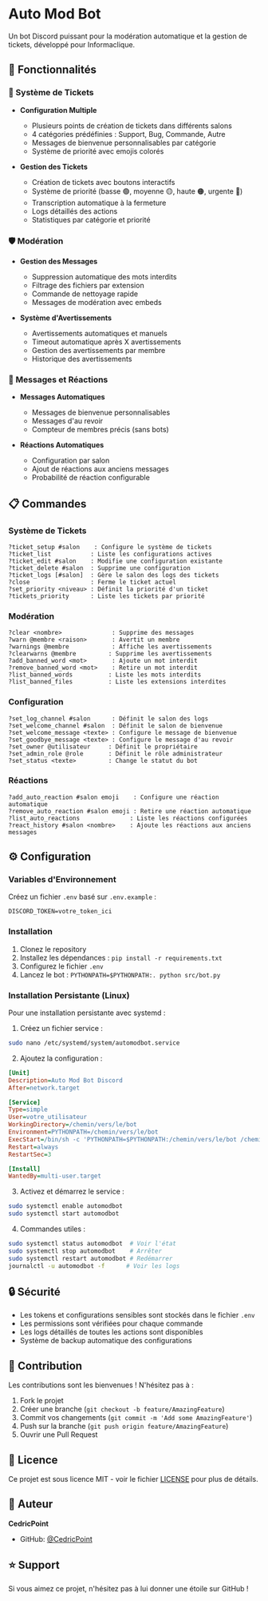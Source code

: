 # Auto Mod Bot

Un bot Discord puissant pour la modération automatique et la gestion de tickets, développé pour Informaclique.

## 🌟 Fonctionnalités

### 🎫 Système de Tickets
- **Configuration Multiple**
  - Plusieurs points de création de tickets dans différents salons
  - 4 catégories prédéfinies : Support, Bug, Commande, Autre
  - Messages de bienvenue personnalisables par catégorie
  - Système de priorité avec emojis colorés

- **Gestion des Tickets**
  - Création de tickets avec boutons interactifs
  - Système de priorité (basse 🟢, moyenne 🟡, haute 🟠, urgente 🔴)
  - Transcription automatique à la fermeture
  - Logs détaillés des actions
  - Statistiques par catégorie et priorité

### 🛡️ Modération
- **Gestion des Messages**
  - Suppression automatique des mots interdits
  - Filtrage des fichiers par extension
  - Commande de nettoyage rapide
  - Messages de modération avec embeds

- **Système d'Avertissements**
  - Avertissements automatiques et manuels
  - Timeout automatique après X avertissements
  - Gestion des avertissements par membre
  - Historique des avertissements

### 💫 Messages et Réactions
- **Messages Automatiques**
  - Messages de bienvenue personnalisables
  - Messages d'au revoir
  - Compteur de membres précis (sans bots)

- **Réactions Automatiques**
  - Configuration par salon
  - Ajout de réactions aux anciens messages
  - Probabilité de réaction configurable

## 📋 Commandes

### Système de Tickets
```
?ticket_setup #salon    : Configure le système de tickets
?ticket_list           : Liste les configurations actives
?ticket_edit #salon    : Modifie une configuration existante
?ticket_delete #salon  : Supprime une configuration
?ticket_logs [#salon]  : Gère le salon des logs des tickets
?close                 : Ferme le ticket actuel
?set_priority <niveau> : Définit la priorité d'un ticket
?tickets_priority      : Liste les tickets par priorité
```

### Modération
```
?clear <nombre>              : Supprime des messages
?warn @membre <raison>       : Avertit un membre
?warnings @membre            : Affiche les avertissements
?clearwarns @membre         : Supprime les avertissements
?add_banned_word <mot>       : Ajoute un mot interdit
?remove_banned_word <mot>    : Retire un mot interdit
?list_banned_words          : Liste les mots interdits
?list_banned_files          : Liste les extensions interdites
```

### Configuration
```
?set_log_channel #salon      : Définit le salon des logs
?set_welcome_channel #salon  : Définit le salon de bienvenue
?set_welcome_message <texte> : Configure le message de bienvenue
?set_goodbye_message <texte> : Configure le message d'au revoir
?set_owner @utilisateur     : Définit le propriétaire
?set_admin_role @role       : Définit le rôle administrateur
?set_status <texte>         : Change le statut du bot
```

### Réactions
```
?add_auto_reaction #salon emoji    : Configure une réaction automatique
?remove_auto_reaction #salon emoji : Retire une réaction automatique
?list_auto_reactions              : Liste les réactions configurées
?react_history #salon <nombre>    : Ajoute les réactions aux anciens messages
```

## ⚙️ Configuration

### Variables d'Environnement
Créez un fichier `.env` basé sur `.env.example` :
```env
DISCORD_TOKEN=votre_token_ici
```

### Installation
1. Clonez le repository
2. Installez les dépendances : `pip install -r requirements.txt`
3. Configurez le fichier `.env`
4. Lancez le bot : `PYTHONPATH=$PYTHONPATH:. python src/bot.py`

### Installation Persistante (Linux)
Pour une installation persistante avec systemd :

1. Créez un fichier service :
```bash
sudo nano /etc/systemd/system/automodbot.service
```

2. Ajoutez la configuration :
```ini
[Unit]
Description=Auto Mod Bot Discord
After=network.target

[Service]
Type=simple
User=votre_utilisateur
WorkingDirectory=/chemin/vers/le/bot
Environment=PYTHONPATH=/chemin/vers/le/bot
ExecStart=/bin/sh -c 'PYTHONPATH=$PYTHONPATH:/chemin/vers/le/bot /chemin/vers/venv/bin/python src/bot.py'
Restart=always
RestartSec=3

[Install]
WantedBy=multi-user.target
```

3. Activez et démarrez le service :
```bash
sudo systemctl enable automodbot
sudo systemctl start automodbot
```

4. Commandes utiles :
```bash
sudo systemctl status automodbot  # Voir l'état
sudo systemctl stop automodbot    # Arrêter
sudo systemctl restart automodbot # Redémarrer
journalctl -u automodbot -f      # Voir les logs
```

## 🔒 Sécurité
- Les tokens et configurations sensibles sont stockés dans le fichier `.env`
- Les permissions sont vérifiées pour chaque commande
- Les logs détaillés de toutes les actions sont disponibles
- Système de backup automatique des configurations

## 🤝 Contribution
Les contributions sont les bienvenues ! N'hésitez pas à :
1. Fork le projet
2. Créer une branche (`git checkout -b feature/AmazingFeature`)
3. Commit vos changements (`git commit -m 'Add some AmazingFeature'`)
4. Push sur la branche (`git push origin feature/AmazingFeature`)
5. Ouvrir une Pull Request

## 📄 Licence
Ce projet est sous licence MIT - voir le fichier [LICENSE](LICENSE) pour plus de détails.

## 👤 Auteur
**CedricPoint**
- GitHub: [@CedricPoint](https://github.com/CedricPoint)

## ⭐ Support
Si vous aimez ce projet, n'hésitez pas à lui donner une étoile sur GitHub !

